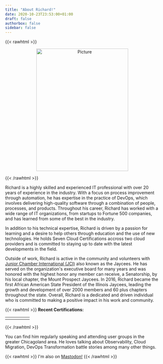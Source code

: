 ```yaml
---
title: "About Richard!"
date: 2020-10-23T23:53:00+01:00
draft: false
authorbox: false
sidebar: false
---
```

{{< rawhtml >}}
<center>
<p align="center">
<img src="https://gogorichiesitefiles.blob.core.windows.net/publicfiles/avataaars.png"
        alt="Picture"
        width="300"
        height="400"
        style="display: block; margin: 0 auto" />
</center>
{{< /rawhtml >}}

Richard is a highly skilled and experienced IT professional with over 20 years of experience in the industry. With a focus on process improvement through automation, he has expertise in the practice of DevOps, which involves delivering high-quality software through a combination of people, processes, and products. Throughout his career, Richard has worked with a wide range of IT organizations, from startups to Fortune 500 companies, and has learned from some of the best in the industry.

In addition to his technical expertise, Richard is driven by a passion for learning and a desire to help others through education and the use of new technologies. He holds Seven Cloud Certifications accross two cloud providers and is committed to staying up to date with the latest developments in the field.

Outside of work, Richard is active in the community and volunteers with [Junior Chamber International (JCI)](https://www.jci.cc) also known as the Jaycees. He has served on the organization's executive board for many years and was honored with the highest honor any member can receive, a Senatorship, by his local chapter, the Mount Prospect Jaycees. In 2016, Richard became the first African American State President of the Illinois Jaycees, leading the growth and development of over 2000 members and 60 plus chapters throughout the state. Overall, Richard is a dedicated and driven individual who is committed to making a positive impact in his work and community.

{{< rawhtml >}}
<b>Recent Certifications:</b>
<p>
<table style="border-collapse: collapse;" >
 <tbody>
  <tr>
   <td>
            <div data-iframe-width="150" data-iframe-height="270" data-share-badge-id="7b9b3760-504b-4a43-b296-e2cb5c3cdfc5" data-share-badge-host="https://www.credly.com"></div><script type="text/javascript" async src="//cdn.credly.com/assets/utilities/embed.js"></script>
            </td>
   <td>
            <div data-iframe-width="150" data-iframe-height="270" data-share-badge-id="2353f058-fa79-40bc-a58b-31319e145317" data-share-badge-host="https://www.credly.com"></div><script type="text/javascript" async src="//cdn.credly.com/assets/utilities/embed.js"></script>
            </td>
   <td>
         <div data-iframe-width="150" data-iframe-height="270" data-share-badge-id="5a1e22e5-7112-460b-8a51-7b3530e5b9e7" data-share-badge-host="https://www.credly.com"></div><script type="text/javascript" async src="//cdn.credly.com/assets/utilities/embed.js"></script>
            </td>
   <td>
            <div data-iframe-width="150" data-iframe-height="270" data-share-badge-id="7488b720-2c15-46ea-ba22-a646e9351eaa" data-share-badge-host="https://www.credly.com"></div><script type="text/javascript" async src="//cdn.credly.com/assets/utilities/embed.js"></script>
            </td>
   <td>
            <div data-iframe-width="150" data-iframe-height="270" data-share-badge-id="24c60269-c7ed-4682-9a26-95160fa89f20" data-share-badge-host="https://www.credly.com"></div><script type="text/javascript" async src="//cdn.credly.com/assets/utilities/embed.js"></script>
            </td>
  </tr>
 </tbody>
</table>
{{< /rawhtml >}}

You can find him regularly speaking and attending user groups in the greater Chicagoland area. He loves talking about Observability, Cloud Migration, DevOps Transformation battle stories among many other things.

{{< rawhtml >}}
I'm also on <a rel="me" href="https://mastodon.world/@gogorichie">Mastodon!</a>
{{< /rawhtml >}}
